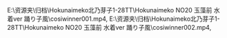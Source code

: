 E:\资源夹\归档\Hokunaimeko北乃芽子1-28TT\Hokunaimeko NO20 玉藻前 水着ver 踊り子風\cosiwinner001.mp4, E:\资源夹\归档\Hokunaimeko北乃芽子1-28TT\Hokunaimeko NO20 玉藻前 水着ver 踊り子風\cosiwinner002.mp4, 